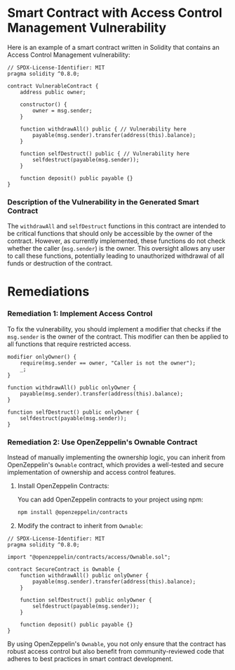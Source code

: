 # Smart Contract with Access Control Management Vulnerability

Here is an example of a smart contract written in Solidity that contains an Access Control Management vulnerability:

```solidity
// SPDX-License-Identifier: MIT
pragma solidity ^0.8.0;

contract VulnerableContract {
    address public owner;

    constructor() {
        owner = msg.sender;
    }

    function withdrawAll() public { // Vulnerability here
        payable(msg.sender).transfer(address(this).balance);
    }

    function selfDestruct() public { // Vulnerability here
        selfdestruct(payable(msg.sender));
    }

    function deposit() public payable {}
}
```

### Description of the Vulnerability in the Generated Smart Contract

The `withdrawAll` and `selfDestruct` functions in this contract are intended to be critical functions that should only be accessible by the owner of the contract. However, as currently implemented, these functions do not check whether the caller (`msg.sender`) is the owner. This oversight allows any user to call these functions, potentially leading to unauthorized withdrawal of all funds or destruction of the contract.

# Remediations

### Remediation 1: Implement Access Control

To fix the vulnerability, you should implement a modifier that checks if the `msg.sender` is the owner of the contract. This modifier can then be applied to all functions that require restricted access.

```solidity
modifier onlyOwner() {
    require(msg.sender == owner, "Caller is not the owner");
    _;
}

function withdrawAll() public onlyOwner {
    payable(msg.sender).transfer(address(this).balance);
}

function selfDestruct() public onlyOwner {
    selfdestruct(payable(msg.sender));
}
```

### Remediation 2: Use OpenZeppelin's Ownable Contract

Instead of manually implementing the ownership logic, you can inherit from OpenZeppelin's `Ownable` contract, which provides a well-tested and secure implementation of ownership and access control features.

1. Install OpenZeppelin Contracts:

   You can add OpenZeppelin contracts to your project using npm:

   ```bash
   npm install @openzeppelin/contracts
   ```

2. Modify the contract to inherit from `Ownable`:

```solidity
// SPDX-License-Identifier: MIT
pragma solidity ^0.8.0;

import "@openzeppelin/contracts/access/Ownable.sol";

contract SecureContract is Ownable {
    function withdrawAll() public onlyOwner {
        payable(msg.sender).transfer(address(this).balance);
    }

    function selfDestruct() public onlyOwner {
        selfdestruct(payable(msg.sender));
    }

    function deposit() public payable {}
}
```

By using OpenZeppelin's `Ownable`, you not only ensure that the contract has robust access control but also benefit from community-reviewed code that adheres to best practices in smart contract development.